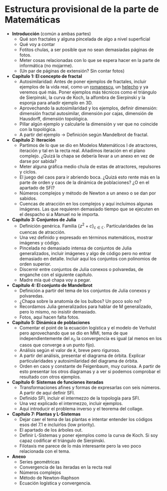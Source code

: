 # Estructura provisional de la parte de Matemáticas

* **Introducción** (común a ambas partes)
  * Qué son fractales y alguna pincelada de algo a nivel superficial
  * Qué voy a contar
  * Fotitos chulas, a ser posible que no sean demasiadas páginas de fotos.
  * Meter cosas relacionadas con lo que se espera hacer en la parte de informática (no mojarme).
  * (Un par de páginas de extensión? Sin contar fotos)
* **Capítulo 1: El concepto de fractal**
  * Autosimilaridad: Antes de poner ejemplos de fractales, incluir ejemplos de la vida real, como un [romanescu](https://upload.wikimedia.org/wikipedia/commons/thumb/5/5e/Romanesco_broccoli_%28Brassica_oleracea%29.jpg/800px-Romanesco_broccoli_%28Brassica_oleracea%29.jpg), un [helecho](https://biblioteca.acropolis.org/wp-content/uploads/2014/10/helecho.jpg) y ya veremos qué más. Poner ejemplos más técnicos como el triángulo de Sierpinski, la curva de Koch, la alfombra de Sierpinski y la esponja para añadir ejemplo en 3D. 
  * Aprovechando la autosimilaridad y los ejemplos, definir dimensión: dimensión fractal autosimilar, dimensión por cajas, dimensión de Hausdorff, dimensión topológica.
  * Pillar algún ejemplo y calcularle la dimensión y ver que no coincide con la topológica. 
  * A partir del ejemplo -> Definición según Mandelbrot de fractal.
* **Capítulo 2: Iteración**
  * Partimos de lo que se dio en Modelos Matemáticos I de atractores, iteración y tal en la recta real. Añadimos iteración en el plano complejo. ¿Quizá la chapa se debería llevar a un anexo en vez de darse por sabida?
  * Meter alguna gráfica medio chula de estas de atractores, repulsores y ciclos.
  * El juego del caos para ir abriendo boca. ¿Quizá esto rente más en la parte de orden y caos de la dinámica de poblaciones? ¿O en el apartado de SFI?
  * Números complejos y método de Newton a un anexo o se dan por sabidos.
  * Cuencas de atracción en los complejos y aquí incluimos algunas imágenes. Las que requieren demasiado tiempo que se ejecuten en el despacho si a Manuel no le importa.
* **Capítulo 3: Conjuntos de Julia**
  * Definición genérica. Familia $\{z^2+c\}_{c\in\mathbb C}$. Particularidades de las cuencas de atracción.
  *  Una vez definido y expresado en términos matemáticos, mostrar imágenes y código.
  * Pincelada no demasiado intensa de conjuntos de Julia generalizados, incluir imágenes y algo de código pero no entrar demasiado en detalle. Incluir aquí los conjuntos con polinomios de orden superior.
  * Discernir entre conjuntos de Julia conexos o polvaredas, de enganche con el siguiente capítulo.
  * Madre mía qué chapa voy a pegar.
* **Capítulo 4: El conjunto de Mandelbrot**
  * Definición a partir del tema de los conjuntos de Julia conexos y polvaredas.
  * ¿Chapa sobre la anatomía de los bulbos? Un poco solo no?
  * Recordamos Julia generalizados para hablar de M generalizado, pero lo mismo, no insistir demasiado.
  * Fotos, aquí hacen falta fotos.
* **Capítulo 5: Dinámica de poblaciones**
  * Comentar el point de la ecuación logística y el modelo de Verhulst pero aprovechando que se dio en MMI, tema de que independientemente del $x_0$ la convergencia es igual (al menos en los casos que converge a un punto fijo). 
  * Análisis según el valor de $k$, breve pero riguroso.
  * A partir del análisis, presentar el diagrama de órbita. Explicar particularidades y autosimilaridad del diagrama de órbita. 
  * Orden en caos y constante de Feigenbaum, muy curiosa. A partir de esto presentar los otros diagramas y a ver si podemos comprobar el resultado con otros ejemplos.
* **Capítulo 6: Sistemas de funciones iteradas**
  * Transformaciones afines y formas de expresarlas con seis números. A partir de aquí definir SFI.
  * Definido SFI, incluir el intermezzo de la topología para SFI.
  * Una vez explicado el intermezzo, incluir ejemplos.
  * Aquí introducir el problema inverso y el teorema del collage.
* **Capítulo 7: Plantas y L-Sistemas**
  * Dejar caer el tema de las plantas e intentar entender los códigos esos del 7.1 e incluirlos (low priority).
  * El apartado de los árboles out.
  * Definir L-Sistemas y poner ejemplos como la curva de Koch. Si soy capaz codificar el triángulo de Sierpinski.
  * Filotaxis me parece de lo más interesante pero la veo poco relacionada con el tema.
* **Anexo**
  * Series geométricas
  * Convergencia de las iteradas en la recta real
  * Números complejos
  * Método de Newton-Raphson
  * Ecuación logística y convergencia.

